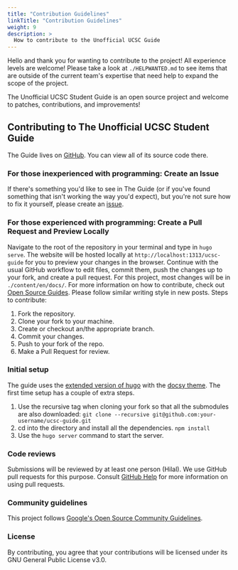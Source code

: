 ```yaml
---
title: "Contribution Guidelines"
linkTitle: "Contribution Guidelines"
weight: 9
description: >
  How to contribute to the Unofficial UCSC Guide
---
```


Hello and thank you for wanting to contribute to the project! All experience levels are welcome! Please take a look at ``./HELPWANTED.md`` to see items that are outside of the current team's expertise that need help to expand the scope of the project.

The Unofficial UCSC Student Guide is an open source project and welcome to patches, contributions, and improvements!

## Contributing to The Unofficial UCSC Student Guide
The Guide lives on [GitHub](https://github.com/hamorrar/ucsc-guide). You can view all of its source code there.

### For those inexperienced with programming: Create an Issue
If there's something you'd like to see in The Guide (or if you've found something that isn't working the way you'd expect), but you're not sure how to fix it yourself, please create an [issue](https://github.com/hamorrar/ucsc-guide/issues).

### For those experienced with programming: Create a Pull Request and Preview Locally
Navigate to the root of the repository in your terminal and type in ``hugo serve``. The website will be hosted locally at ``http://localhost:1313/ucsc-guide`` for you to preview your changes in the browser. Continue with the usual GitHub workflow to edit files, commit them, push the changes up to your fork, and create a pull request. For this project, most changes will be in ``./content/en/docs/``. For more information on how to contribute, check out [Open Source Guides](https://opensource.guide/how-to-contribute/). Please follow similar writing style in new posts.
Steps to contribute:
1. Fork the repository.
1. Clone your fork to your machine.
1. Create or checkout an/the appropriate branch.
1. Commit your changes.
1. Push to your fork of the repo.
1. Make a Pull Request for review.

### Initial setup
The guide uses the [extended version of hugo](https://github.com/gohugoio/hugo/releases) with the [docsy theme](https://www.docsy.dev/docs/getting-started/). The first time setup has a couple of extra steps.
1. Use the recursive tag when cloning your fork so that all the submodules are also downloaded: `git clone --recursive git@github.com:your-username/ucsc-guide.git`
1. cd into the directory and install all the dependencies. `npm install`
1. Use the `hugo server` command to start the server.

### Code reviews
Submissions will be reviewed by at least one person (Hilal). We use GitHub pull requests for this purpose. Consult [GitHub Help](https://help.github.com/articles/about-pull-requests/) for more information on using pull requests.

### Community guidelines
This project follows [Google's Open Source Community Guidelines](https://opensource.google.com/conduct/).

### License
By contributing, you agree that your contributions will be licensed under its GNU General Public License v3.0.
